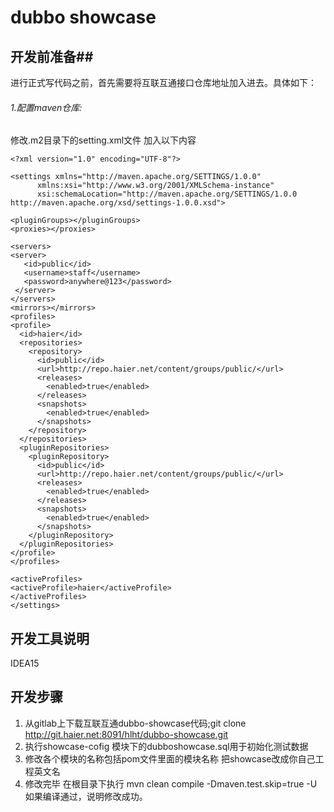# dubbo showcase #

## 开发前准备##

进行正式写代码之前，首先需要将互联互通接口仓库地址加入进去。具体如下：

###### 1.配置maven仓库:
修改.m2目录下的setting.xml文件 加入以下内容

	<?xml version="1.0" encoding="UTF-8"?>

	<settings xmlns="http://maven.apache.org/SETTINGS/1.0.0"
          xmlns:xsi="http://www.w3.org/2001/XMLSchema-instance"
          xsi:schemaLocation="http://maven.apache.org/SETTINGS/1.0.0 http://maven.apache.org/xsd/settings-1.0.0.xsd">

  	<pluginGroups></pluginGroups>
  	<proxies></proxies>

    <servers>
    <server>
       <id>public</id>
       <username>staff</username>
       <password>anywhere@123</password>
     </server>
    </servers>
    <mirrors></mirrors>
    <profiles>
    <profile>
      <id>haier</id>
      <repositories>
        <repository>
          <id>public</id>
          <url>http://repo.haier.net/content/groups/public/</url>
          <releases>
            <enabled>true</enabled>
          </releases>
          <snapshots>
            <enabled>true</enabled>
          </snapshots>
        </repository>
      </repositories>
      <pluginRepositories>   
        <pluginRepository>   
          <id>public</id>   
          <url>http://repo.haier.net/content/groups/public/</url>   
          <releases>   
            <enabled>true</enabled>   
          </releases>   
          <snapshots>   
            <enabled>true</enabled>   
          </snapshots>        
        </pluginRepository> 
      </pluginRepositories>
    </profile>
    </profiles>

    <activeProfiles>
    <activeProfile>haier</activeProfile>
    </activeProfiles>
    </settings>
## 开发工具说明 ##

IDEA15

## 开发步骤 ##

1. 从gitlab上下载互联互通dubbo-showcase代码;git clone http://git.haier.net:8091/hlht/dubbo-showcase.git
2. 执行showcase-cofig 模块下的dubboshowcase.sql用于初始化测试数据
3. 修改各个模块的名称包括pom文件里面的模块名称 把showcase改成你自己工程英文名
4. 修改完毕 在根目录下执行
    mvn clean compile -Dmaven.test.skip=true -U
    如果编译通过，说明修改成功。



 